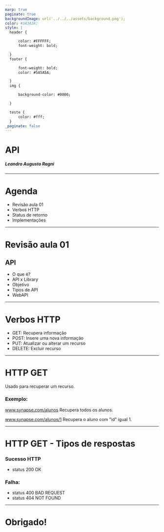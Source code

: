 ```yaml
---
marp: true
paginate: true
backgroundImage: url('../../../assets/background.png'); 
color: #3A3A3A; 
style: |
  header {

      color: #FFFFFF;
      font-weight: bold;

  }
  footer {

      font-weight: bold;
      color: #5A5A5A;

  }
  img {

      background-color: #0000;

  }

  teste {
      color: #fff;
  }
_paginate: false
---
```


<!-- _backgroundImage: url('../../../assets/raw-background.png'); -->
<!-- footer: -->
# API

##### Leandro Augusto Ragni

---

# Agenda

* Revisão aula 01
* Verbos HTTP
* Status de retorno
* Implementações

<!-- footer: API aula 02 -->

---

# Revisão aula 01

## API

- O que é?
- API x Library
- Objetivo
- Tipos de API
- WebAPI

---

# Verbos HTTP

- GET: Recupera informação
- POST: Insere uma nova informação
- PUT: Atualizar ou alterar um recurso
- DELETE: Excluir recurso

---

# HTTP GET

Usado para recuperar um recurso.

### Exemplo:

www.synapse.com/alunos
Recupera todos os alunos.

www.synapse.com/alunos/1
Recupera o aluno com "id" igual 1.

---

# HTTP GET - Tipos de respostas

### Sucesso HTTP 
- status 200 OK
### Falha:
- status 400 BAD REQUEST
- status 404 NOT FOUND

---

# Obrigado!
